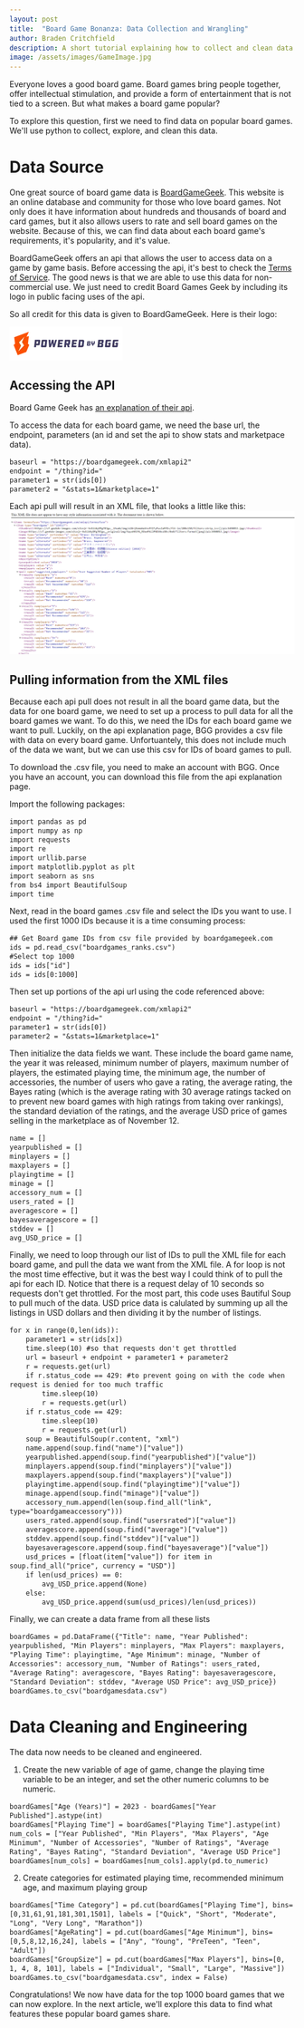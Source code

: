 ```yaml
---
layout: post
title:  "Board Game Bonanza: Data Collection and Wrangling"
author: Braden Critchfield
description: A short tutorial explaining how to collect and clean data relating to board games.
image: /assets/images/GameImage.jpg
---
```


Everyone loves a good board game. Board games bring people together, offer intellectual stimulation, and provide a form of entertainment that is not tied to a screen. But what makes a board game popular? 

To explore this question, first we need to find data on popular board games. We'll use python to collect, explore, and clean this data.

# Data Source
One great source of board game data is [BoardGameGeek](https://boardgamegeek.com/). This website is an online database and community for those who love board games. Not only does it have information about hundreds and thousands of board and card games, but it also allows users to rate and sell board games on the website. Because of this, we can find data about each board game's requirements, it's popularity, and it's value.

BoardGameGeek offers an api that allows the user to access data on a game by game basis. Before accessing the api, it's best to check the [Terms of Service](https://boardgamegeek.com/wiki/page/XML_API_Terms_of_Use#). The good news is that we are able to use this data for non-commercial use. We just need to credit Board Games Geek by including its logo in public facing uses of the api.

So all credit for this data is given to BoardGameGeek. Here is their logo:

![BGG logo](/assets/images/BGG.webp)

## Accessing the API
Board Game Geek has [an explanation of their api](https://boardgamegeek.com/wiki/page/BGG_XML_API2).

To access the data for each board game, we need the base url, the endpoint, parameters (an id and set the api to show stats and marketpace data).
```
baseurl = "https://boardgamegeek.com/xmlapi2"
endpoint = "/thing?id="
parameter1 = str(ids[0])
parameter2 = "&stats=1&marketplace=1"
```

Each api pull will result in an XML file, that looks a little like this:
![XML api pull example](/assets/images/SampleXMLfile.png)

## Pulling information from the XML files
Because each api pull does not result in all the board game data, but the data for one board game, we need to set up a process to pull data for all the board games we want. To do this, we need the IDs for each board game we want to pull. Luckily, on the api explanation page, BGG provides a csv file with data on every board game. Unfortuantely, this does not include much of the data we want, but we can use this csv for IDs of board games to pull.

To download the .csv file, you need to make an account with BGG. Once you have an account, you can download this file from the api explanation page.

Import the following packages:
```
import pandas as pd
import numpy as np
import requests
import re
import urllib.parse
import matplotlib.pyplot as plt
import seaborn as sns
from bs4 import BeautifulSoup
import time
```

Next, read in the board games .csv file and select the IDs you want to use. I used the first 1000 IDs because it is a time consuming process:

```
## Get Board game IDs from csv file provided by boardgamegeek.com
ids = pd.read_csv("boardgames_ranks.csv")
#Select top 1000
ids = ids["id"]
ids = ids[0:1000]

```

Then set up portions of the api url using the code referenced above:
```
baseurl = "https://boardgamegeek.com/xmlapi2"
endpoint = "/thing?id="
parameter1 = str(ids[0])
parameter2 = "&stats=1&marketplace=1"
```

Then initialize the data fields we want. These include the board game name, the year it was released, minimum number of players, maximum number of players, the estimated playing time, the minimum age, the number of accessories, the number of users who gave a rating, the average rating, the Bayes rating (which is the average rating with 30 average ratings tacked on to prevent new board games with high ratings from taking over rankings), the standard deviation of the ratings, and the average USD price of games selling in the marketplace as of November 12.

```
name = []
yearpublished = []
minplayers = []
maxplayers = []
playingtime = []
minage = []
accessory_num = []
users_rated = []
averagescore = []
bayesaveragescore = []
stddev = []
avg_USD_price = []
```

Finally, we need to loop through our list of IDs to pull the XML file for each board game, and pull the data we want from the XML file. A for loop is not the most time effective, but it was the best way I could think of to pull the api for each ID. Notice that there is a request delay of 10 seconds so requests don't get throttled. For the most part, this code uses Bautiful Soup to pull much of the data. USD price data is calulated by summing up all the listings in USD dollars and then dividing it by the number of listings.

```
for x in range(0,len(ids)):
    parameter1 = str(ids[x])
    time.sleep(10) #so that requests don't get throttled
    url = baseurl + endpoint + parameter1 + parameter2
    r = requests.get(url)
    if r.status_code == 429: #to prevent going on with the code when request is denied for too much traffic
        time.sleep(10)
        r = requests.get(url)
    if r.status_code == 429:
        time.sleep(10)
        r = requests.get(url)
    soup = BeautifulSoup(r.content, "xml")
    name.append(soup.find("name")["value"])
    yearpublished.append(soup.find("yearpublished")["value"])
    minplayers.append(soup.find("minplayers")["value"])
    maxplayers.append(soup.find("maxplayers")["value"])
    playingtime.append(soup.find("playingtime")["value"])
    minage.append(soup.find("minage")["value"])
    accessory_num.append(len(soup.find_all("link", type="boardgameaccessory")))
    users_rated.append(soup.find("usersrated")["value"])
    averagescore.append(soup.find("average")["value"])
    stddev.append(soup.find("stddev")["value"])
    bayesaveragescore.append(soup.find("bayesaverage")["value"])
    usd_prices = [float(item["value"]) for item in soup.find_all("price", currency = "USD")]
    if len(usd_prices) == 0:
        avg_USD_price.append(None)
    else:
        avg_USD_price.append(sum(usd_prices)/len(usd_prices))

```
Finally, we can create a data frame from all these lists

```
boardGames = pd.DataFrame({"Title": name, "Year Published": yearpublished, "Min Players": minplayers, "Max Players": maxplayers, "Playing Time": playingtime, "Age Minimum": minage, "Number of Accessories": accessory_num, "Number of Ratings": users_rated, "Average Rating": averagescore, "Bayes Rating": bayesaveragescore, "Standard Deviation": stddev, "Average USD Price": avg_USD_price})
boardGames.to_csv("boardgamesdata.csv")
```

# Data Cleaning and Engineering
The data now needs to be cleaned and engineered.

1. Create the new variable of age of game, change the playing time variable to be an integer, and set the other numeric columns to be numeric.
```
boardGames["Age (Years)"] = 2023 - boardGames["Year Published"].astype(int)
boardGames["Playing Time"] = boardGames["Playing Time"].astype(int)
num_cols = ["Year Published", "Min Players", "Max Players", "Age Minimum", "Number of Accessories", "Number of Ratings", "Average Rating", "Bayes Rating", "Standard Deviation", "Average USD Price"]
boardGames[num_cols] = boardGames[num_cols].apply(pd.to_numeric)
```
2. Create categories for estimated playing time, recommended minimum age, and maximum playing group
```
boardGames["Time Category"] = pd.cut(boardGames["Playing Time"], bins=[0,31,61,91,181,301,1501], labels = ["Quick", "Short", "Moderate", "Long", "Very Long", "Marathon"])
boardGames["AgeRating"] = pd.cut(boardGames["Age Minimum"], bins=[0,5,8,12,16,24], labels = ["Any", "Young", "PreTeen", "Teen", "Adult"])
boardGames["GroupSize"] = pd.cut(boardGames["Max Players"], bins=[0, 1, 4, 8, 101], labels = ["Individual", "Small", "Large", "Massive"])
boardGames.to_csv("boardgamesdata.csv", index = False)
```

Congratulations! We now have data for the top 1000 board games that we can now explore. In the next article, we'll explore this data to find what features these popular board games share.
